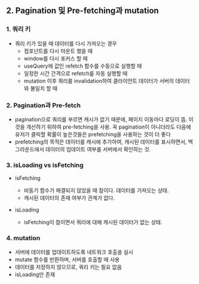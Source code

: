 ## 2. Pagination 및 Pre-fetching과 mutation
### 1. 쿼리 키
* 쿼리 키가 있을 때 데이터를 다시 가져오는 경우
  * 컴포넌트를 다시 마운트 했을 때
  * window를 다시 포커스 할 때
  * useQuery에 값인 refetch 함수를 수동으로 실행할 때
  * 일정한 시간 간격으로 refetch를 자동 실행할 때
  * mutation 이후 쿼리를 invalidation하여 클라이언트 데이터가 서버의 데이터와 불일치 할 때

### 2. Pagination과 Pre-fetch
* pagination으로 쿼리를 부르면 캐시가 없기 때문에, 페이지 이동마다 로딩이 뜸. 이것을 개선하기 위하여 pre-fetching을 사용. 꼭 pagination이 아니더라도 다음에 유저가 클릭할 확률이 높은것들은 prefetching을 사용하는 것이 더 좋다
* prefetching의 목적은 데이터를 캐시에 추가하여, 캐시된 데이터를 표시하면서, 백그라운드에서 데이터의 업데이트 여부를 서버에서 확인하는 것.

### 3. isLoading vs isFetching
* isFetching
  * 비동기 함수가 해결되지 않았을 때 참이다. 데이터를 가져오는 상태.
  * 캐시된 데이터의 존재 여부가 관계가 없다.

* isLoading
  * isFetching이 참이면서 쿼리에 대해 캐시된 데이터가 없는 상태.

### 4. mutation
* 서버에 데이터를 업데이트하도록 네트워크 호출을 실시
* mutate 함수를 반환하며, 서버를 호출할 때 사용
* 데이터를 저장하지 않으므로, 쿼리 키는 필요 없음
* isLoading만 존재
